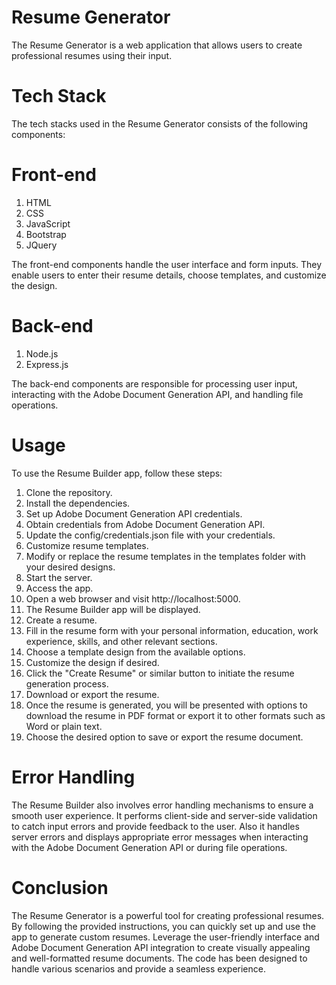 # Resume Generator
The Resume Generator is a web application that allows users to create professional resumes using their input.
# Tech Stack
The tech stacks used in the Resume Generator consists of the following components:

# Front-end
1. HTML
2. CSS
3. JavaScript
4. Bootstrap
5. JQuery

The front-end components handle the user interface and form inputs. They enable users to enter their resume details, choose templates, and customize the design.

# Back-end
1. Node.js
2. Express.js

The back-end components are responsible for processing user input, interacting with the Adobe Document Generation API, and handling file operations.

# Usage
To use the Resume Builder app, follow these steps:

1. Clone the repository.
2. Install the dependencies.
3. Set up Adobe Document Generation API credentials.
4. Obtain credentials from Adobe Document Generation API.
5. Update the config/credentials.json file with your credentials.
6. Customize resume templates.
7. Modify or replace the resume templates in the templates folder with your desired designs.
8. Start the server.
9. Access the app.
10. Open a web browser and visit http://localhost:5000.
11. The Resume Builder app will be displayed.
12. Create a resume.
13. Fill in the resume form with your personal information, education, work experience, skills, and other relevant sections.
14. Choose a template design from the available options.
15. Customize the design if desired.
16. Click the "Create Resume" or similar button to initiate the resume generation process.
17. Download or export the resume.
18. Once the resume is generated, you will be presented with options to download the resume in PDF format or export it to other formats such as Word or plain text.
19. Choose the desired option to save or export the resume document.

# Error Handling
The Resume Builder also involves error handling mechanisms to ensure a smooth user experience. It performs client-side and server-side validation to catch input errors and provide feedback to the user. Also it handles server errors and displays appropriate error messages when interacting with the Adobe Document Generation API or during file operations.

# Conclusion
The Resume Generator is a powerful tool for creating professional resumes. By following the provided instructions, you can quickly set up and use the app to generate custom resumes. Leverage the user-friendly interface and Adobe Document Generation API integration to create visually appealing and well-formatted resume documents. The code has been designed to handle various scenarios and provide a seamless experience.
